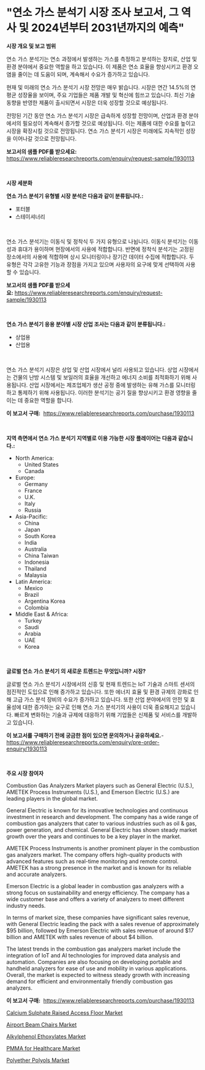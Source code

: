 <p><h1>"연소 가스 분석기 시장 조사 보고서, 그 역사 및 2024년부터 2031년까지의 예측"</h1></p><p><strong>시장 개요 및 보고 범위</strong></p>
<p><p>연소 가스 분석기는 연소 과정에서 발생하는 가스를 측정하고 분석하는 장치로, 산업 및 환경 분야에서 중요한 역할을 하고 있습니다. 이 제품은 연소 효율을 향상시키고 환경 오염을 줄이는 데 도움이 되며, 계속해서 수요가 증가하고 있습니다.</p><p>현재 및 미래의 연소 가스 분석기 시장 전망은 매우 밝습니다. 시장은 연간 14.5%의 연평균 성장율을 보이며, 주요 기업들은 제품 개발 및 혁신에 힘쓰고 있습니다. 최신 기술 동향을 반영한 제품이 출시되면서 시장은 더욱 성장할 것으로 예상됩니다.</p><p>전망된 기간 동안 연소 가스 분석기 시장은 급속하게 성장할 전망이며, 산업과 환경 분야에서의 필요성이 계속해서 증가할 것으로 예상됩니다. 이는 제품에 대한 수요를 높이고 시장을 확장시킬 것으로 전망됩니다. 연소 가스 분석기 시장은 미래에도 지속적인 성장을 이어나갈 것으로 전망됩니다.</p></p>
<p><strong>보고서의 샘플 PDF를 받으세요:</strong> <a href="https://www.reliableresearchreports.com/enquiry/request-sample/1930113">https://www.reliableresearchreports.com/enquiry/request-sample/1930113</a></p>
<p>&nbsp;</p>
<p><strong>시장 세분화</strong></p>
<p><strong>연소 가스 분석기 유형별 시장 분석은 다음과 같이 분류됩니다.:</strong></p>
<p><ul><li>포터블</li><li>스테이셔너리</li></ul></p>
<p>&nbsp;</p>
<p><p>연소 가스 분석기는 이동식 및 정착식 두 가지 유형으로 나뉩니다. 이동식 분석기는 이동성과 휴대가 용이하며 현장에서의 사용에 적합합니다. 반면에 정착식 분석기는 고정된 장소에서의 사용에 적합하며 상시 모니터링이나 장기간 데이터 수집에 적합합니다. 두 유형은 각각 고유한 기능과 장점을 가지고 있으며 사용자의 요구에 맞게 선택하여 사용할 수 있습니다.</p></p>
<p><strong>보고서의 샘플 PDF를 받으세요:</strong>&nbsp;<a href="https://www.reliableresearchreports.com/enquiry/request-sample/1930113">https://www.reliableresearchreports.com/enquiry/request-sample/1930113</a></p>
<p>&nbsp;</p>
<p><strong> 연소 가스 분석기 응용 분야별 시장 산업 조사는 다음과 같이 분류됩니다.:</strong></p>
<p><ul><li>상업용</li><li>산업용</li></ul></p>
<p>&nbsp;</p>
<p><p>연소 가스 분석기 시장은 상업 및 산업 시장에서 널리 사용되고 있습니다. 상업 시장에서는 건물의 난방 시스템 및 보일러의 효율을 개선하고 에너지 소비를 최적화하기 위해 사용됩니다. 산업 시장에서는 제조업체가 생산 공정 중에 발생하는 유해 가스를 모니터링하고 통제하기 위해 사용됩니다. 이러한 분석기는 공기 질을 향상시키고 환경 영향을 줄이는 데 중요한 역할을 합니다.</p></p>
<p><strong>이 보고서 구매:</strong>&nbsp; <a href="https://www.reliableresearchreports.com/purchase/1930113">https://www.reliableresearchreports.com/purchase/1930113</a></p>
<p>&nbsp;</p>
<p><strong>지역 측면에서 연소 가스 분석기 지역별로 이용 가능한 시장 플레이어는 다음과 같습니다.:</strong></p>
<p><ul>
    <li>
        North America:
        <ul>
            <li>United States</li>
            <li>Canada</li>
        </ul>
    </li>
    <li>
        Europe:
        <ul>
            <li>Germany</li>
            <li>France</li>
            <li>U.K.</li>
            <li>Italy</li>
            <li>Russia</li>
        </ul>
    </li>
    <li>
        Asia-Pacific:
        <ul>
            <li>China</li>
            <li>Japan</li>
            <li>South Korea</li>
            <li>India</li>
            <li>Australia</li>
            <li>China Taiwan</li>
            <li>Indonesia</li>
            <li>Thailand</li>
            <li>Malaysia</li>
        </ul>
    </li>
    <li>
        Latin America:
        <ul>
            <li>Mexico</li>
            <li>Brazil</li>
            <li>Argentina Korea</li>
            <li>Colombia</li>
        </ul>
    </li>
    <li>
        Middle East & Africa:
        <ul>
            <li>Turkey</li>
            <li>Saudi</li>
            <li>Arabia</li>
            <li>UAE</li>
            <li>Korea</li>
        </ul>
    </li>
    </ul></p>
<p>&nbsp;</p>
<p><strong>글로벌 연소 가스 분석기 의 새로운 트렌드는 무엇입니까? 시장?</strong></p>
<p><p>글로벌 연소 가스 분석기 시장에서의 신흥 및 현재 트렌드는 IoT 기술과 스마트 센서의 점진적인 도입으로 인해 증가하고 있습니다. 또한 에너지 효율 및 환경 규제의 강화로 인해 고급 가스 분석 장비의 수요가 증가하고 있습니다. 또한 산업 분야에서의 안전 및 효율성에 대한 증가하는 요구로 인해 연소 가스 분석기의 사용이 더욱 중요해지고 있습니다. 빠르게 변화하는 기술과 규제에 대응하기 위해 기업들은 신제품 및 서비스를 개발하고 있습니다.</p></p>
<p><strong>이 보고서를 구매하기 전에 궁금한 점이 있으면 문의하거나 공유하세요.</strong>- <a href="https://www.reliableresearchreports.com/enquiry/pre-order-enquiry/1930113">https://www.reliableresearchreports.com/enquiry/pre-order-enquiry/1930113</a></p>
<p>&nbsp;</p>
<p><strong>주요 시장 참여자</strong></p>
<p><p>Combustion Gas Analyzers Market players such as General Electric (U.S.), AMETEK Process Instruments (U.S.), and Emerson Electric (U.S.) are leading players in the global market. </p><p>General Electric is known for its innovative technologies and continuous investment in research and development. The company has a wide range of combustion gas analyzers that cater to various industries such as oil & gas, power generation, and chemical. General Electric has shown steady market growth over the years and continues to be a key player in the market.</p><p>AMETEK Process Instruments is another prominent player in the combustion gas analyzers market. The company offers high-quality products with advanced features such as real-time monitoring and remote control. AMETEK has a strong presence in the market and is known for its reliable and accurate analyzers.</p><p>Emerson Electric is a global leader in combustion gas analyzers with a strong focus on sustainability and energy efficiency. The company has a wide customer base and offers a variety of analyzers to meet different industry needs.</p><p>In terms of market size, these companies have significant sales revenue, with General Electric leading the pack with a sales revenue of approximately $95 billion, followed by Emerson Electric with sales revenue of around $17 billion and AMETEK with sales revenue of about $4 billion.</p><p>The latest trends in the combustion gas analyzers market include the integration of IoT and AI technologies for improved data analysis and automation. Companies are also focusing on developing portable and handheld analyzers for ease of use and mobility in various applications. Overall, the market is expected to witness steady growth with increasing demand for efficient and environmentally friendly combustion gas analyzers.</p></p>
<p><strong>이 보고서 구매:</strong>&nbsp;&nbsp;<a href="https://www.reliableresearchreports.com/purchase/1930113">https://www.reliableresearchreports.com/purchase/1930113</a></p>
<p><p><a href="https://github.com/RickHolmes3/Market-Research-Report-List-3/blob/main/calcium-sulphate-raised-access-floor-market.md">Calcium Sulphate Raised Access Floor Market</a></p><p><a href="https://issuu.com/reportprime-2/docs/airport-beam-chairs-market-size-2030.pptx">Airport Beam Chairs Market</a></p><p><a href="https://view.publitas.com/reportprime-1/alkylphenol-ethoxylates-market-offer-valuable-insights-into-market-size-market-share-market-trends-and-projections-spanning-from-2023-to-2030/">Alkylphenol Ethoxylates Market</a></p><p><a href="https://view.publitas.com/reportprime-1/pmma-for-healthcare-market-research-report-the-key-to-successful-business-strategy-forecasted-for-period-from-2023-2030/">PMMA for Healthcare Market</a></p><p><a href="https://github.com/Krish2023na/Market-Research-Report-List-3/blob/main/polyether-polyols-market.md">Polyether Polyols Market</a></p></p>
